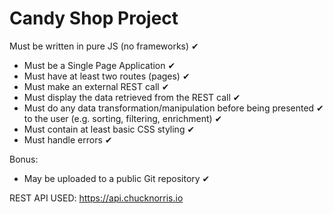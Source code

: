 # Candy Shop Project
 
 
 Must be written in pure JS (no frameworks) ✔
- Must be a Single Page Application ✔
- Must have at least two routes (pages) ✔
- Must make an external REST call ✔
- Must display the data retrieved from the REST call ✔
- Must do any data transformation/manipulation before being presented  ✔
to the user (e.g. sorting, filtering, enrichment) ✔
- Must contain at least basic CSS styling  ✔
- Must handle errors ✔

Bonus:
- May be uploaded to a public Git repository ✔


REST API USED:
https://api.chucknorris.io
